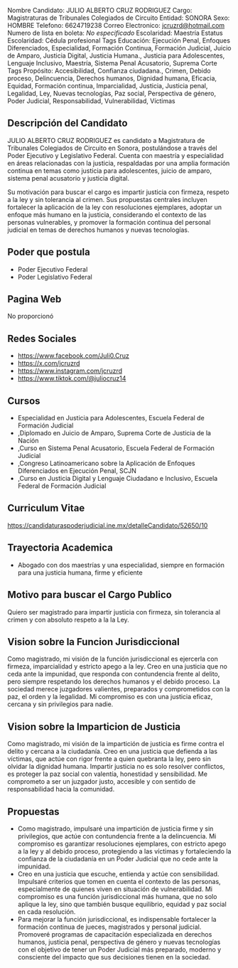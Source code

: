 Nombre Candidato: JULIO ALBERTO CRUZ RODRIGUEZ
Cargo: Magistraturas de Tribunales Colegiados de Circuito
Entidad: SONORA
Sexo: HOMBRE
Telefono: 6624719238
Correo Electronico: jcruzrd@hotmail.com
Numero de lista en boleta: *No especificado*
Escolaridad: Maestría
Estatus Escolaridad: Cédula profesional
Tags Educación: Ejecución Penal, Enfoques Diferenciados, Especialidad, Formación Continua, Formación Judicial, Juicio de Amparo, Justicia Digital, Justicia Humana., Justicia para Adolescentes, Lenguaje Inclusivo, Maestría, Sistema Penal Acusatorio, Suprema Corte
Tags Propósito: Accesibilidad, Confianza ciudadana., Crimen, Debido proceso, Delincuencia, Derechos humanos, Dignidad humana, Eficacia, Equidad, Formación continua, Imparcialidad, Justicia, Justicia penal, Legalidad, Ley, Nuevas tecnologías, Paz social, Perspectiva de género, Poder Judicial, Responsabilidad, Vulnerabilidad, Víctimas


## Descripción del Candidato 

JULIO ALBERTO CRUZ RODRIGUEZ es candidato a Magistratura de Tribunales Colegiados de Circuito en Sonora, postulándose a través del Poder Ejecutivo y Legislativo Federal. Cuenta con maestría y especialidad en áreas relacionadas con la justicia, respaldadas por una amplia formación continua en temas como justicia para adolescentes, juicio de amparo, sistema penal acusatorio y justicia digital.

Su motivación para buscar el cargo es impartir justicia con firmeza, respeto a la ley y sin tolerancia al crimen. Sus propuestas centrales incluyen fortalecer la aplicación de la ley con resoluciones ejemplares, adoptar un enfoque más humano en la justicia, considerando el contexto de las personas vulnerables, y promover la formación continua del personal judicial en temas de derechos humanos y nuevas tecnologías.


## Poder que postula

- Poder Ejecutivo Federal
- Poder Legislativo Federal


## Pagina Web

No proporcionó


## Redes Sociales

- https://www.facebook.com/Juli0.Cruz
- https://x.com/jcruzrd
- https://www.instagram.com/jcruzrd
- https://www.tiktok.com/@juliocruz14


## Cursos

- Especialidad en Justicia para Adolescentes, Escuela Federal de Formación Judicial
- ,Diplomado en Juicio de Amparo, Suprema Corte de Justicia de la Nación
- ,Curso en Sistema Penal Acusatorio, Escuela Federal de Formación Judicial
- ,Congreso Latinoamericano sobre la Aplicación de Enfoques Diferenciados en Ejecución Penal, SCJN
- ,Curso en Justicia Digital y Lenguaje Ciudadano e Inclusivo, Escuela Federal de Formación Judicial


## Curriculum Vitae

https://candidaturaspoderjudicial.ine.mx/detalleCandidato/52650/10


## Trayectoria Academica

- Abogado con dos maestrías y una especialidad, siempre en formación para una justicia humana, firme y eficiente


## Motivo para buscar el Cargo Publico

Quiero ser magistrado para impartir justicia con firmeza, sin tolerancia al crimen y con absoluto respeto a la la Ley.


## Vision sobre la Funcion Jurisdiccional

Como magistrado, mi visión de la función jurisdiccional es ejercerla con firmeza, imparcialidad y estricto apego a la ley. Creo en una justicia que no ceda ante la impunidad, que responda con contundencia frente al delito, pero siempre respetando los derechos humanos y el debido proceso. La sociedad merece juzgadores valientes, preparados y comprometidos con la paz, el orden y la legalidad. Mi compromiso es con una justicia eficaz, cercana y sin privilegios para nadie.


## Vision sobre la Imparticion de Justicia

Como magistrado, mi visión de la impartición de justicia es firme contra el delito y cercana a la ciudadanía. Creo en una justicia que defienda a las víctimas, que actúe con rigor frente a quien quebranta la ley, pero sin olvidar la dignidad humana. Impartir justicia no es solo resolver conflictos, es proteger la paz social con valentía, honestidad y sensibilidad. Me comprometo a ser un juzgador justo, accesible y con sentido de responsabilidad hacia la comunidad.


## Propuestas

- Como magistrado, impulsaré una impartición de justicia firme y sin privilegios, que actúe con contundencia frente a la delincuencia. Mi compromiso es garantizar resoluciones ejemplares, con estricto apego a la ley y al debido proceso, protegiendo a las víctimas y fortaleciendo la confianza de la ciudadanía en un Poder Judicial que no cede ante la impunidad.
- Creo en una justicia que escuche, entienda y actúe con sensibilidad. Impulsaré criterios que tomen en cuenta el contexto de las personas, especialmente de quienes viven en situación de vulnerabilidad. Mi compromiso es una función jurisdiccional más humana, que no solo aplique la ley, sino que también busque equilibrio, equidad y paz social en cada resolución.
- Para mejorar la función jurisdiccional, es indispensable fortalecer la formación continua de jueces, magistrados y personal judicial. Promoveré programas de capacitación especializada en derechos humanos, justicia penal, perspectiva de género y nuevas tecnologías con el objetivo de tener un Poder Judicial más preparado, moderno y consciente del impacto que sus decisiones tienen en la sociedad.

